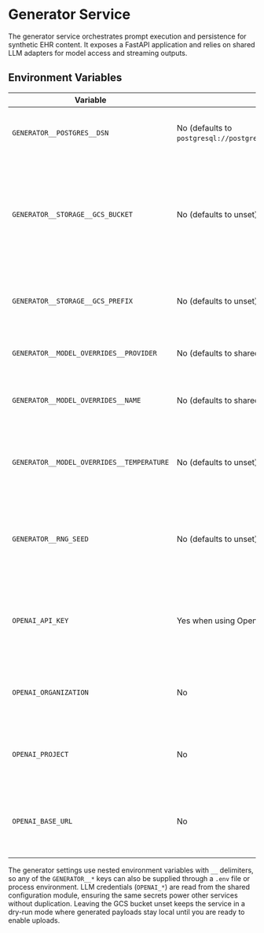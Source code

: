 # Generator Service

The generator service orchestrates prompt execution and persistence for synthetic EHR
content. It exposes a FastAPI application and relies on shared LLM adapters for model
access and streaming outputs.

## Environment Variables

| Variable | Required | Description |
| --- | --- | --- |
| `GENERATOR__POSTGRES__DSN` | No (defaults to `postgresql://postgres:postgres@localhost:5432/generator`) | Database connection string used for generator persistence. |
| `GENERATOR__STORAGE__GCS_BUCKET` | No (defaults to unset) | Google Cloud Storage bucket that receives generated artifacts; leave unset to keep uploads disabled for dry-run workflows. |
| `GENERATOR__STORAGE__GCS_PREFIX` | No (defaults to unset) | Optional key prefix applied when writing to the configured bucket. |
| `GENERATOR__MODEL_OVERRIDES__PROVIDER` | No (defaults to shared model defaults) | Overrides the LLM provider used for generation. |
| `GENERATOR__MODEL_OVERRIDES__NAME` | No (defaults to shared model defaults) | Overrides the model name passed to the selected provider. |
| `GENERATOR__MODEL_OVERRIDES__TEMPERATURE` | No (defaults to unset) | Float temperature override applied when invoking the LLM (0.0–2.0). |
| `GENERATOR__RNG_SEED` | No (defaults to unset) | Optional random seed that makes sampling steps deterministic for repeatable dry-runs. |
| `OPENAI_API_KEY` | Yes when using OpenAI providers | Shared API key used by the OpenAI adapter; required to call OpenAI-hosted models. |
| `OPENAI_ORGANIZATION` | No | Optional OpenAI organization identifier shared across services. |
| `OPENAI_PROJECT` | No | Optional OpenAI project identifier shared across services. |
| `OPENAI_BASE_URL` | No | Optional base URL override for OpenAI-compatible endpoints (shared configuration). |

The generator settings use nested environment variables with `__` delimiters, so any of
the `GENERATOR__*` keys can also be supplied through a `.env` file or process
environment. LLM credentials (`OPENAI_*`) are read from the shared configuration module,
ensuring the same secrets power other services without duplication. Leaving the GCS
bucket unset keeps the service in a dry-run mode where generated payloads stay local
until you are ready to enable uploads.
